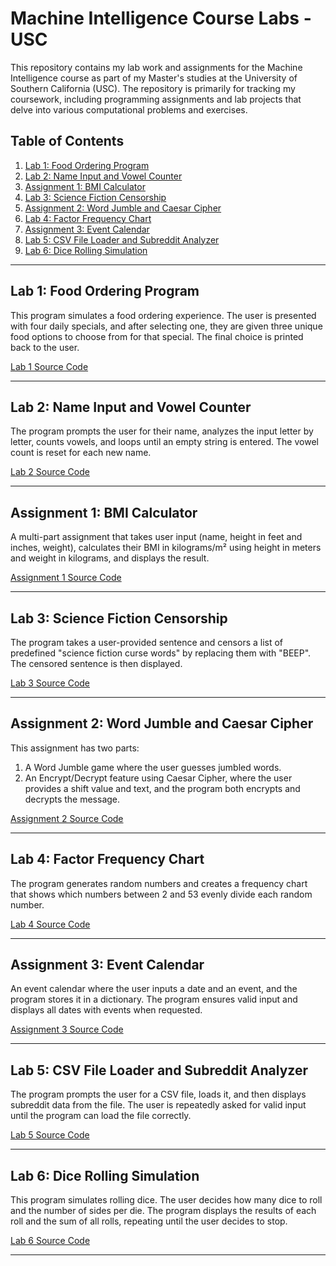 # Machine Intelligence Course Labs - USC

This repository contains my lab work and assignments for the Machine Intelligence course as part of my Master's studies at the University of Southern California (USC). The repository is primarily for tracking my coursework, including programming assignments and lab projects that delve into various computational problems and exercises.

## Table of Contents

1. [Lab 1: Food Ordering Program](#lab-1-food-ordering-program)
2. [Lab 2: Name Input and Vowel Counter](#lab-2-name-input-and-vowel-counter)
3. [Assignment 1: BMI Calculator](#assignment-1-bmi-calculator)
4. [Lab 3: Science Fiction Censorship](#lab-3-science-fiction-censorship)
5. [Assignment 2: Word Jumble and Caesar Cipher](#assignment-2-word-jumble-and-caesar-cipher)
6. [Lab 4: Factor Frequency Chart](#lab-4-factor-frequency-chart)
7. [Assignment 3: Event Calendar](#assignment-3-event-calendar)
8. [Lab 5: CSV File Loader and Subreddit Analyzer](#lab-5-csv-file-loader-and-subreddit-analyzer)
9. [Lab 6: Dice Rolling Simulation](#lab-6-dice-rolling-simulation)

---

## Lab 1: Food Ordering Program
This program simulates a food ordering experience. The user is presented with four daily specials, and after selecting one, they are given three unique food options to choose from for that special. The final choice is printed back to the user.

[Lab 1 Source Code](./Lab1/)

---

## Lab 2: Name Input and Vowel Counter
The program prompts the user for their name, analyzes the input letter by letter, counts vowels, and loops until an empty string is entered. The vowel count is reset for each new name.

[Lab 2 Source Code](./lab2.py/)

---

## Assignment 1: BMI Calculator
A multi-part assignment that takes user input (name, height in feet and inches, weight), calculates their BMI in kilograms/m² using height in meters and weight in kilograms, and displays the result.

[Assignment 1 Source Code](./hw01.py/)

---

## Lab 3: Science Fiction Censorship
The program takes a user-provided sentence and censors a list of predefined "science fiction curse words" by replacing them with "BEEP". The censored sentence is then displayed.

[Lab 3 Source Code](./lp03.py/)

---

## Assignment 2: Word Jumble and Caesar Cipher
This assignment has two parts:
1. A Word Jumble game where the user guesses jumbled words.
2. An Encrypt/Decrypt feature using Caesar Cipher, where the user provides a shift value and text, and the program both encrypts and decrypts the message.

[Assignment 2 Source Code](./hw02.py/)

---

## Lab 4: Factor Frequency Chart
The program generates random numbers and creates a frequency chart that shows which numbers between 2 and 53 evenly divide each random number.

[Lab 4 Source Code](./lab04.py/)

---

## Assignment 3: Event Calendar
An event calendar where the user inputs a date and an event, and the program stores it in a dictionary. The program ensures valid input and displays all dates with events when requested.

[Assignment 3 Source Code](./hw03.py/)

---

## Lab 5: CSV File Loader and Subreddit Analyzer
The program prompts the user for a CSV file, loads it, and then displays subreddit data from the file. The user is repeatedly asked for valid input until the program can load the file correctly.

[Lab 5 Source Code](./Lab5/)

---

## Lab 6: Dice Rolling Simulation
This program simulates rolling dice. The user decides how many dice to roll and the number of sides per die. The program displays the results of each roll and the sum of all rolls, repeating until the user decides to stop.

[Lab 6 Source Code](./Lab6/)

---
